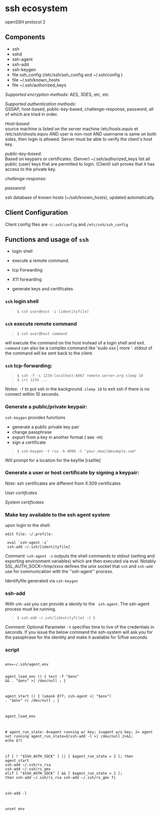 # ssh ecosystem

openSSH protocol 2

## Components

- ssh
- sshd
- ssh-agent 
- ssh-add 
- ssh-keygen 
- file ssh_config (/etc/ssh/ssh_config and ~/.ssh/config )
- file ~/.ssh/known_hosts
- file ~/.ssh/authorized_keys

*Supported encryption methods*: AES, 3DES, etc, etc

*Supported authentication methods*:<br>
GSSAP, host-based, public-key-based, challenge-response, password, all of which are tried in order.

*Host-based*:<br> 
source machine is listed on the server machine /etc/hosts.equiv et /etc/ssh/shosts.equiv AND user is non-root AND username is same on both sides, then login is allowed. Server must be able to verify the client's host key.

*public-key-based*:<br> 
Based on keypairs or certificates. 
(Server) ~/.ssh/authorized_keys list all public (user) keys that are permitted to login. (Client) ssh proves that it has access to the private key. 

*challenge-response*:

*password*:

ssh database of known hosts (~/ssh/known_hosts), updated automatically.

## Client Configuration

Client config files are ``~/.ssh/config`` and ``/etc/ssh/ssh_config``

## Functions and usage of ``ssh``
- login shell 
- execute a remote command.
- tcp Forwarding
- X11 forwarding

- generate keys and certificates

### ``ssh`` login shell

> ``$ ssh user@host -i [identityfile]``

### ``ssh`` execute remote command

> ``$ ssh user@host command``

will execute the command on the host instead of a login shell and exit. ``command`` can also be a complex command like 'sudo xxx | more '. stdout of the command will be sent back to the client.

### ``ssh`` tcp-forwarding:
> ``$ ssh -f -L 1234:localhost:6667 remote.server.org sleep 10  `` <br>
> ``$ irc 1234 ...``

*Notes*: ``-f`` to put ssh in the background. ``sleep 10`` to exit ssh if there is no connect within 10 seconds.

### Generate a public/private keypair:

``ssh-keygen`` provides functions
* generate a public private key pair
* change passphrase
* export from a key in another format ( see -m)
* sign a certificate

> ``$ ssh-keygen -t rsa -b 4096 -C "your_email@example.com"``

Will prompt for a location for the keyfile [rsafile]


### Generate a user or host certificate by signing a keypair:

*Note*: ssh certificates are different from X.509 certificates

*User certifcates*

*System certificates*


### Make key available to the ssh agent system

upon login to the shell:

 ```edit file: ~/.profile:```
```
 eval `ssh-agent -s` 
 ssh-add ~/.ssh/[identityfile] 
```

*Comment:*
``ssh-agent -s`` outputs the  shell commands to stdout (setting and exporting environment variables) which are then executed via eval. Notably SSL_AUTH_SOCK=/tmp/xxxx defines the unix socket that ``ssh`` and ``ssh-add`` use for communication with the ''ssh-agent'' process.

Identifyfile generated via ``ssh-keygen``

### ssh-add

With `shh-add` you can provide a *idenity* to the `` ssh-agent``.
The ssh-agent process must be running.

> ``$ ssh-add ~/.ssh/[identityfile] -t 5``

*Comment*:
Optional Parameter `-t` specifies time to live of the credentials in seconds. If you issue the below command the ssh-system will ask you for the passphrase for the identity and make it available for 5/five seconds.


### script

<code>
env=~/.ssh/agent.env

agent_load_env () { test -f "$env" && . "$env" >| /dev/null ; }

agent_start () {
    (umask 077; ssh-agent >| "$env")
    . "$env" >| /dev/null ; }

agent_load_env

\# agent_run_state: 0=agent running w/ key; 1=agent w/o key; 2= agent not running
agent_run_state=$(ssh-add -l >| /dev/null 2>&1; echo $?)

if [ ! "$SSH_AUTH_SOCK" ] || [ $agent_run_state = 2 ]; then
    agent_start
    ssh-add ~/.ssh/rs_rsa
	ssh-add ~/.ssh/rs_gmx
elif [ "$SSH_AUTH_SOCK" ] && [ $agent_run_state = 1 ]; then
    ssh-add ~/.ssh/rs_rsa
	ssh-add ~/.ssh/rs_gmx
fi

ssh-add -l

unset env

</code>


